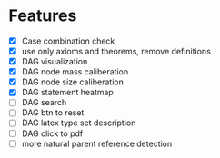 # Features
- [x] Case combination check
- [x] use only axioms and theorems, remove definitions
- [x] DAG visualization
- [x] DAG node mass caliberation
- [x] DAG node size caliberation
- [x] DAG statement heatmap
- [ ] DAG search
- [ ] DAG btn to reset
- [ ] DAG latex type set description
- [ ] DAG click to pdf
- [ ] more natural parent reference detection
